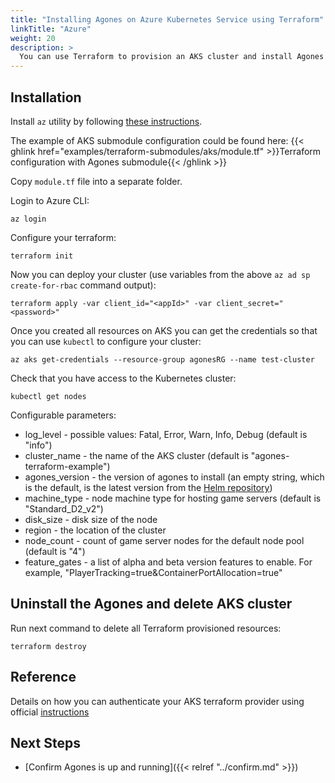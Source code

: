 ```yaml
---
title: "Installing Agones on Azure Kubernetes Service using Terraform"
linkTitle: "Azure"
weight: 20
description: >
  You can use Terraform to provision an AKS cluster and install Agones on it.
---
```


## Installation

Install `az` utility by following [these instructions](https://docs.microsoft.com/en-us/cli/azure/install-azure-cli?view=azure-cli-latest).

The example of AKS submodule configuration could be found here:
 {{< ghlink href="examples/terraform-submodules/aks/module.tf" >}}Terraform configuration with Agones submodule{{< /ghlink >}}

Copy `module.tf` file into a separate folder.

Login to Azure CLI:
```
az login
```

Configure your terraform:
```
terraform init
```

Now you can deploy your cluster (use variables from the above `az ad sp create-for-rbac` command output):
```
terraform apply -var client_id="<appId>" -var client_secret="<password>"
```

Once you created all resources on AKS you can get the credentials so that you can use `kubectl` to configure your cluster:
```
az aks get-credentials --resource-group agonesRG --name test-cluster
```

Check that you have access to the Kubernetes cluster:
```
kubectl get nodes
```

Configurable parameters:

- log_level - possible values: Fatal, Error, Warn, Info, Debug (default is "info")
- cluster_name - the name of the AKS cluster (default is "agones-terraform-example")
- agones_version - the version of agones to install (an empty string, which is the default, is the latest version from the [Helm repository](https://agones.dev/chart/stable))
- machine_type - node machine type for hosting game servers (default is "Standard_D2_v2")
- disk_size - disk size of the node
- region - the location of the cluster
- node_count - count of game server nodes for the default node pool (default is "4")
- feature_gates - a list of alpha and beta version features to enable. For example, "PlayerTracking=true&ContainerPortAllocation=true"

## Uninstall the Agones and delete AKS cluster

Run next command to delete all Terraform provisioned resources:
```
terraform destroy
```

## Reference
Details on how you can authenticate your AKS terraform provider using official [instructions](https://www.terraform.io/docs/providers/azurerm/auth/service_principal_client_secret.html)

## Next Steps

- [Confirm Agones is up and running]({{< relref "../confirm.md" >}})